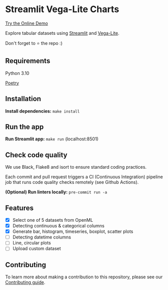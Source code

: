 # Streamlit Vega-Lite Charts

[Try the Online Demo](https://fdebrain-streamlit-vega-lite-charts-app-yjdqk5.streamlitapp.com/)

Explore tabular datasets using [Streamlit](https://streamlit.io/) and [Vega-Lite](https://vega.github.io/vega-lite/).

Don't forget to :star: the repo :)

## Requirements

Python 3.10

[Poetry](https://python-poetry.org/)

## Installation

**Install dependencies:** `make install`

## Run the app

**Run Streamlit app:** `make run` (localhost:8501)

## Check code quality

We use Black, Flake8 and isort to ensure standard coding practices.

Each commit and pull request triggers a CI (Continuous Integration) pipeline job that runs code quality checks remotely (see Github Actions).

**(Optional) Run linters locally:** `pre-commit run -a`

## Features

- [x] Select one of 5 datasets from OpenML
- [x] Detecting continuous & categorical columns
- [x] Generate bar, histogram, timeseries, boxplot, scatter plots
- [ ] Detecting datetime columns
- [ ] Line, circular plots
- [ ] Upload custom dataset

## Contributing
To learn more about making a contribution to this repository, please see our [Contributing guide](https://github.com/fdebrain/streamlit-vega-lite-charts/blob/main/CONTRIBUTING.md).
